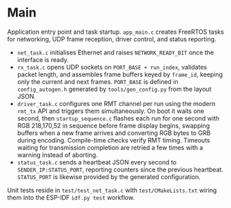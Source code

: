 # Main

Application entry point and task startup. `app_main.c` creates FreeRTOS tasks for networking, UDP frame reception, driver control, and status reporting.

- `net_task.c` initialises Ethernet and raises `NETWORK_READY_BIT` once the interface is ready.
- `rx_task.c` opens UDP sockets on `PORT_BASE + run_index`, validates packet length, and assembles frame buffers keyed by `frame_id`, keeping only the current and next frames. `PORT_BASE` is defined in `config_autogen.h` generated by `tools/gen_config.py` from the layout JSON.
- `driver_task.c` configures one RMT channel per run using the modern `rmt_tx` API and triggers them simultaneously. On boot it waits one second, then `startup_sequence.c` flashes each run for one second with RGB 218,170,52 in sequence before frame display begins, swapping buffers when a new frame arrives and converting RGB bytes to GRB during encoding. Compile-time checks verify RMT timing. Timeouts waiting for transmission completion are retried a few times with a warning instead of aborting.
- `status_task.c` sends a heartbeat JSON every second to `SENDER_IP:STATUS_PORT`, reporting counters since the previous heartbeat. `STATUS_PORT` is likewise provided by the generated configuration.

Unit tests reside in `test/test_net_task.c` with `test/CMakeLists.txt` wiring them into the ESP-IDF `idf.py test` workflow.
